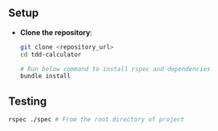 ## Setup

- **Clone the repository**:
   ```bash
   git clone <repository_url>
   cd tdd-calculator

   # Run below command to install rspec and dependencies 
   bundle install

## Testing
   ```bash
   rspec ./spec # From the root directory of project